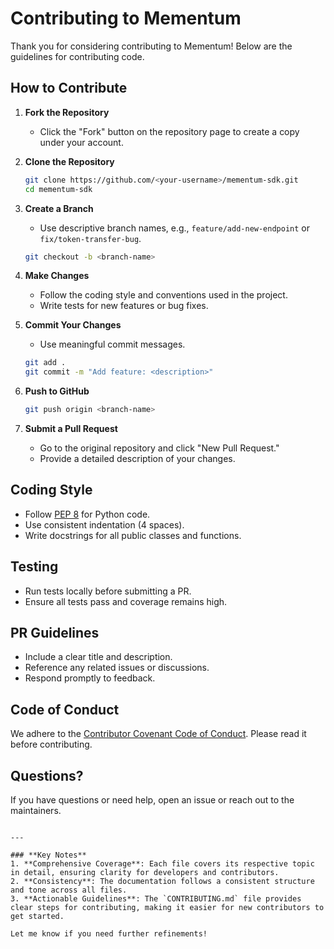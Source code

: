 # Contributing to Mementum

Thank you for considering contributing to Mementum! Below are the guidelines for contributing code.

## How to Contribute

1. **Fork the Repository**

   - Click the "Fork" button on the repository page to create a copy under your account.
2. **Clone the Repository**

   ```bash
   git clone https://github.com/<your-username>/mementum-sdk.git
   cd mementum-sdk
   ```


3. **Create a Branch**

   - Use descriptive branch names, e.g., `feature/add-new-endpoint` or `fix/token-transfer-bug`.

   ```bash
   git checkout -b <branch-name>
   ```
4. **Make Changes**

   - Follow the coding style and conventions used in the project.
   - Write tests for new features or bug fixes.
5. **Commit Your Changes**

   - Use meaningful commit messages.

   ```bash
   git add .
   git commit -m "Add feature: <description>"
   ```
6. **Push to GitHub**

   ```bash
   git push origin <branch-name>
   ```
7. **Submit a Pull Request**

   - Go to the original repository and click "New Pull Request."
   - Provide a detailed description of your changes.

## Coding Style

- Follow [PEP 8](https://pep8.org/) for Python code.
- Use consistent indentation (4 spaces).
- Write docstrings for all public classes and functions.

## Testing

- Run tests locally before submitting a PR.
- Ensure all tests pass and coverage remains high.

## PR Guidelines

- Include a clear title and description.
- Reference any related issues or discussions.
- Respond promptly to feedback.

## Code of Conduct

We adhere to the [Contributor Covenant Code of Conduct](https://www.contributor-covenant.org/version/2/1/code_of_conduct/). Please read it before contributing.

## Questions?

If you have questions or need help, open an issue or reach out to the maintainers.

```

---

### **Key Notes**
1. **Comprehensive Coverage**: Each file covers its respective topic in detail, ensuring clarity for developers and contributors.
2. **Consistency**: The documentation follows a consistent structure and tone across all files.
3. **Actionable Guidelines**: The `CONTRIBUTING.md` file provides clear steps for contributing, making it easier for new contributors to get started.

Let me know if you need further refinements!
```
